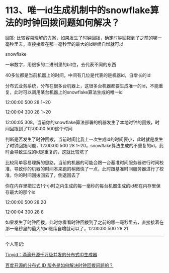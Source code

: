 # 113、唯一id生成机制中的snowflake算法的时钟回拨问题如何解决？ 
 
 回答: 比较容易理解的方案，如果发生了时钟回拨，确定时钟回拨到了之前的哪一毫秒里去，直接接着在那一毫秒里的最大的id继续自增就可以

 snowflake
  
   
  
  一串数字，用很多的二进制里的bit位，去代表不同的东西
  
   
  
  40多位都是当前机器上的时间，中间有几位是代表的是机器id，自增长的id
  
   
  
  分布式业务系统，分布在很多台机器上，这很多台机器都要生成唯一的id，不能重复，此时可以调用某台机器上的snowflake算法生成的唯一id
  
   
  
  12:00:00 500 28 1~20
  
   
  
  12:00:04 300 28 1~20
  
   
  
  12:00:05 308，当前你的snowflake算法部署的机器发生了本地时钟的回拨，时间回拨到了12:00:00 500这个时间
  
   
  
  判断是否发生了时钟回拨，当前时间比我上一次生成id的时间要小，此时就是发生了时钟回拨问题，12:00:00 500 28 1~20，snowflake算法生成的不重复的id，此时会导致生成的id是重复的，这就比较坑了
  
   
  
  比较简单容易理解的思路，当前的机器的可能会跟一台基准时间服务器进行时间校准，导致你的机器的时间本来跑的稍微快了一点，此时跟基准时间服务器进行了校准，你的时间回拨回去了，倒退回去了
  
   
  
  你在内存里把过去1个小时之内生成的每一毫秒的每台机器生成的id都在内存里保存最大的那个id
  
   
  
  12:00:00 500 28 20
  
  12:00:04 300 28 8
  
   
  
  如果发生了时钟回拨，此时你看看时钟回拨到了之前的哪一毫秒里去，直接接着在那一毫秒里的最大的id继续自增就可以了，12:00:00 500 28 21

-------------------------------
个人笔记:

[Tinyid：滴滴开源千万级并发的分布式ID生成器](https://mp.weixin.qq.com/s/P6LG8HQpQ1og3eIuNKQcYw)

[百度开源的分布式 ID 服务是如何解决时钟回拨问题的？](snowflake/UidGenerator.md)



